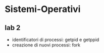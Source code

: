 # Sistemi-Operativi
## lab 2
- identificatori di processi: getpid e getppid
- creazione di nuovi processi: fork
